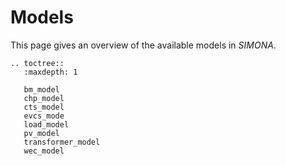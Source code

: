 # Models

This page gives an overview of the available models in *SIMONA*. 

```{eval-rst}
.. toctree::
   :maxdepth: 1

   bm_model
   chp_model
   cts_model
   evcs_mode
   load_model
   pv_model
   transformer_model
   wec_model
```
